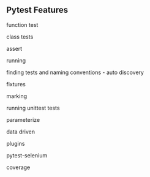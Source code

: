 Pytest Features
---------------


function test

class tests

assert

running

finding tests and naming conventions - auto discovery

fixtures

marking

running unittest tests

parameterize

data driven

plugins

pytest-selenium

coverage
